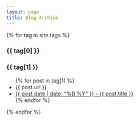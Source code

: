```yaml
---
layout: page
title: Blog Archive
---
```


{% for tag in site.tags %}
  <h3>{{ tag[0] }}</h3>
  <h3>{{ tag[1] }}</h3>
  <ul>
    {% for post in tag[1] %}
      <li>{{ post.url }}</li>
      <li><a href="{{ post.url }}">{{ post.date | date: "%B %Y" }} - {{ post.title }}</a></li>
    {% endfor %}
  </ul>
{% endfor %}
